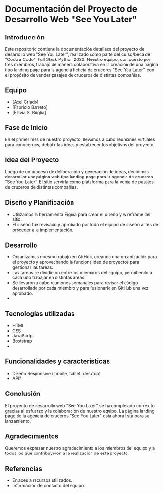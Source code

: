 # Documentación del Proyecto de Desarrollo Web "See You Later"

## Introducción
Este repositorio contiene la documentación detallada del proyecto de desarrollo web "See You Later", realizado como parte del curso/beca de "Codo a Codo": Full Stack Python 2023. Nuestro equipo, compuesto por tres miembros, trabajó de manera colaborativa en la creación de una página tipo landing page para la agencia ficticia de cruceros "See You Later", con el propósito de vender pasajes de cruceros de distintas compañías.

## Equipo
- [Axel Criado]
- [Fabricio Barreto]
- [Flavia S. Briglia]

## Fase de Inicio
En el primer mes de nuestro proyecto, llevamos a cabo reuniones virtuales para conocernos, debatir las ideas y establecer los objetivos del proyecto.

## Idea del Proyecto
Luego de un proceso de deliberación y generación de ideas, decidimos desarrollar una página web tipo landing page para la agencia de cruceros "See You Later". El sitio serviría como plataforma para la venta de pasajes de cruceros de distintas compañías.

## Diseño y Planificación
- Utilizamos la herramienta Figma para crear el diseño y wireframe del sitio.
- El diseño fue revisado y aprobado por todo el equipo de diseño antes de proceder a la implementación.

## Desarrollo
- Organizamos nuestro trabajo en GitHub, creando una organización para el proyecto y aprovechando la funcionalidad de proyectos para gestionar las tareas.
- Las tareas se dividieron entre los miembros del equipo, permitiendo a cada uno trabajar en distintas áreas.
- Se llevaron a cabo reuniones semanales para revisar el código desarrollado por cada miembro y para fusionarlo en GitHub una vez aprobado.
- 
  
## Tecnologías utilizadas
- HTML
- CSS
- JavaScript
- Bootstrap
- 

## Funcionalidades y características
- Diseño Responsive (mobile, tablet, desktop) 
- API?

## Conclusión
El proyecto de desarrollo web "See You Later" se ha completado con éxito gracias al esfuerzo y la colaboración de nuestro equipo. La página landing page de la agencia de cruceros "See You Later" está ahora lista para su lanzamiento.

## Agradecimientos
Queremos expresar nuestro agradecimiento a los miembros del equipo y a todos los que contribuyeron a la realización de este proyecto.

## Referencias
- Enlaces a recursos utilizados.
- Información de contacto del equipo.
